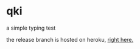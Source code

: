 # qki
a simple typing test

the release branch is hosted on heroku, [right here.](https://qki.herokuapp.com/)
